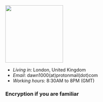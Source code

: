 <img src="https://iconography.avsbq.org/ico/sinai2.webp" style="width: 180px; height: auto;">

- *Living in*: London, United Kingdom
- *Email*: dawn1000(at)protonmail(dot)com
- *Working hours*: 8:30AM to 8PM (GMT)

### Encryption if you are familiar
